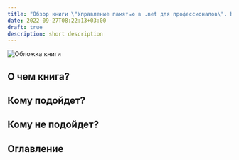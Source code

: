 ```yaml
---
title: "Обзор книги \"Управление памятью в .net для профессионалов\". К. Кокоса"
date: 2022-09-27T08:22:13+03:00
draft: true
description: short description
---
```


![Обложка книги]()

## О чем книга?

## Кому подойдет?

## Кому не подойдет?

## Оглавление